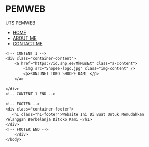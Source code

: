 # PEMWEB
UTS PEMWEB
<html>
    <head>
        <title>Faris Store</title>
        <link rel ="stylesheet" href="style.css" />
    </head>
    <body>
        <div class="container">
    <!-- NAVIGATION BAR -->
    <div class="container-navbar">
        <ul class="ul-navbar">
            <li class="li-navbar">
                <a href="index.html" class="a-navbar">HOME</a>
            </li>
            <li class="li-navbar">
                <a href="about.html" class="a-navbar">ABOUT ME</a>
            </li>
            <li class="li-navbar">
                <a href="contact.html" class="a-navbar">CONTACT ME</a>
            </li>
        </ul>
    </div>
    <!-- NAVIGATION BAR SELESAI -->

    <!-- CONTENT 1 -->
    <div class="container-content">
        <a href="https://id.shp.ee/MkMusEt" class="a-content">
            <img src="Shopee-logo.jpg" class="img-content" />
            <p>KUNJUNGI TOKO SHOOPE KAMI </p>
        </a>

    </div>
    <!-- CONTENT 1 END -->

    <!-- FOOTER -->
    <div class="container-footer">
       <h1 class="h1-footer">Website Ini Di Buat Untuk Memudahkan Pelanggan Berbelanja Ditoko Kami </h1>
    </div>
    <!-- FOOTER END -->
        </div>
    </body>
</html>
